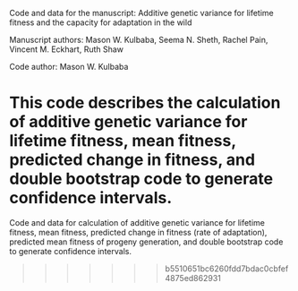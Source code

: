Code and data for the manuscript: Additive genetic variance for lifetime fitness and the capacity for adaptation in the wild

Manuscript authors: Mason W. Kulbaba, Seema N. Sheth, Rachel Pain, Vincent M. Eckhart, Ruth Shaw

Code author: Mason W. Kulbaba

This code describes the calculation of additive genetic variance for lifetime fitness, mean fitness, predicted change in fitness, and double bootstrap code to generate confidence intervals. 
=======
Code and data for calculation of additive genetic variance for lifetime fitness, mean fitness, predicted change in fitness (rate of adaptation), predicted mean fitness of progeny generation, and double bootstrap code to generate confidence intervals. 
>>>>>>> b5510651bc6260fdd7bdac0cbfef4875ed862931

